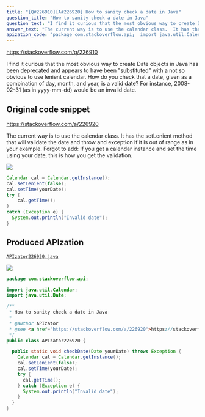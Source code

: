 ```yaml
---
title: "[Q#226910][A#226920] How to sanity check a date in Java"
question_title: "How to sanity check a date in Java"
question_text: "I find it curious that the most obvious way to create Date objects in Java has been deprecated and appears to have been \"substituted\" with a not so obvious to use lenient calendar. How do you check that a date, given as a combination of day, month, and year, is a valid date? For instance, 2008-02-31 (as in yyyy-mm-dd) would be an invalid date."
answer_text: "The current way is to use the calendar class.  It has the setLenient method that will validate the date and throw and exception if it is out of range as in your example. Forgot to add: If you get a calendar instance and set the time using your date, this is how you get the validation."
apization_code: "package com.stackoverflow.api;  import java.util.Calendar; import java.util.Date;  /**  * How to sanity check a date in Java  *  * @author APIzator  * @see <a href=\"https://stackoverflow.com/a/226920\">https://stackoverflow.com/a/226920</a>  */ public class APIzator226920 {    public static void checkDate(Date yourDate) throws Exception {     Calendar cal = Calendar.getInstance();     cal.setLenient(false);     cal.setTime(yourDate);     try {       cal.getTime();     } catch (Exception e) {       System.out.println(\"Invalid date\");     }   } }"
---
```


https://stackoverflow.com/q/226910

I find it curious that the most obvious way to create Date objects in Java has been deprecated and appears to have been &quot;substituted&quot; with a not so obvious to use lenient calendar.
How do you check that a date, given as a combination of day, month, and year, is a valid date?
For instance, 2008-02-31 (as in yyyy-mm-dd) would be an invalid date.



## Original code snippet

https://stackoverflow.com/a/226920

The current way is to use the calendar class.  It has the setLenient method that will validate the date and throw and exception if it is out of range as in your example.
Forgot to add:
If you get a calendar instance and set the time using your date, this is how you get the validation.

<div class="code-logo"><img src="/stackoverflow.png" /></div>

```java
Calendar cal = Calendar.getInstance();
cal.setLenient(false);
cal.setTime(yourDate);
try {
    cal.getTime();
}
catch (Exception e) {
  System.out.println("Invalid date");
}
```

## Produced APIzation

[`APIzator226920.java`](https://github.com/blind-papers/apization-temp-data/raw/main/search/APIzator226920.java)

<div class="code-logo"><img src="/apizator.png" /></div>

```java
package com.stackoverflow.api;

import java.util.Calendar;
import java.util.Date;

/**
 * How to sanity check a date in Java
 *
 * @author APIzator
 * @see <a href="https://stackoverflow.com/a/226920">https://stackoverflow.com/a/226920</a>
 */
public class APIzator226920 {

  public static void checkDate(Date yourDate) throws Exception {
    Calendar cal = Calendar.getInstance();
    cal.setLenient(false);
    cal.setTime(yourDate);
    try {
      cal.getTime();
    } catch (Exception e) {
      System.out.println("Invalid date");
    }
  }
}

```